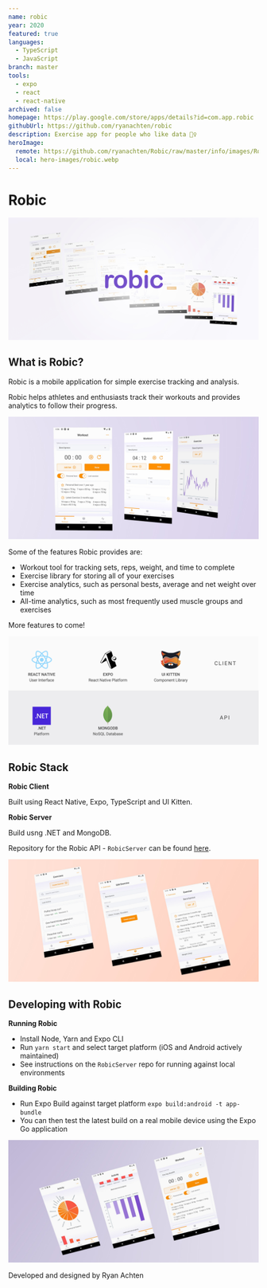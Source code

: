 ```yaml
---
name: robic
year: 2020
featured: true
languages:
  - TypeScript
  - JavaScript
branch: master
tools:
  - expo
  - react
  - react-native
archived: false
homepage: https://play.google.com/store/apps/details?id=com.app.robic
githubUrl: https://github.com/ryanachten/robic
description: Exercise app for people who like data 🏃‍♀️
heroImage:
  remote: https://github.com/ryanachten/Robic/raw/master/info/images/Robic_Flow_1.jpg
  local: hero-images/robic.webp
---
```

# Robic

![Robic Feature Image](https://github.com/ryanachten/robic/raw/master/info/images/Robic_FeatureImage_2.jpg "Robic Feature Image")

## What is Robic?

Robic is a mobile application for simple exercise tracking and analysis.

Robic helps athletes and enthusiasts track their workouts and provides analytics to follow their progress.

![Robic Workout User Flow](https://github.com/ryanachten/robic/raw/master/info/images/Robic_Flow_1.jpg "Robic Workout User Flow")

Some of the features Robic provides are:

- Workout tool for tracking sets, reps, weight, and time to complete
- Exercise library for storing all of your exercises
- Exercise analytics, such as personal bests, average and net weight over time
- All-time analytics, such as most frequently used muscle groups and exercises

More features to come!

![Robic Stack](https://github.com/ryanachten/robic/raw/master/info/images/Robic_Stack.jpg "Robic Stack")

## Robic Stack

**Robic Client**

Built using React Native, Expo, TypeScript and UI Kitten.

**Robic Server**

Build usng .NET and MongoDB.

Repository for the Robic API - `RobicServer` can be found [here](https://github.com/ryanachten/RobicServer).

![Robic Exercise User Flow](https://github.com/ryanachten/robic/raw/master/info/images/Robic_Flow_2.jpg "Robic Exercise User Flow")

## Developing with Robic

**Running Robic**

- Install Node, Yarn and Expo CLI
- Run `yarn start` and select target platform (iOS and Android actively maintained)
- See instructions on the `RobicServer` repo for running against local environments

**Building Robic**

- Run Expo Build against target platform `expo build:android -t app-bundle`
- You can then test the latest build on a real mobile device using the Expo Go application

![Robic Analytics User Flow](https://github.com/ryanachten/robic/raw/master/info/images/Robic_Flow_3.jpg "Robic Analytics User Flow")

Developed and designed by Ryan Achten
